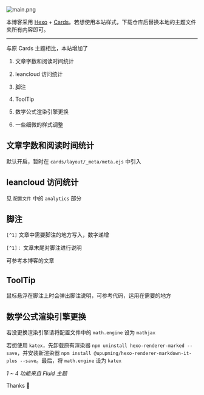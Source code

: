 
<img src="https://p.pstatp.com/origin/fe820001edf383f736fa" alt="main.png" title="main.png" style="max-width:100%;" />

本博客采用 [Hexo](https://github.com/hexojs/hexo) + [Cards](https://github.com/ChrAlpha/hexo-theme-cards)。若想使用本站样式，下载仓库后替换本地的主题文件夹所有内容即可。

---

与原 Cards 主题相比，本站增加了

1. 文章字数和阅读时间统计

2. leancloud 访问统计

3. 脚注

4. ToolTip

5. 数学公式渲染引擎更换

6. 一些细微的样式调整

## 文章字数和阅读时间统计

默认开启，暂时在 `cards/layout/_meta/meta.ejs` 中引入

## leancloud 访问统计

见 `配置文件` 中的 `analytics` 部分

## 脚注

`[^1]` 文章中需要脚注的地方写入，数字递增

`[^1]：` 文章末尾对脚注进行说明

可参考本博客的文章

## ToolTip

鼠标悬浮在脚注上时会弹出脚注说明，可参考代码，运用在需要的地方

## 数学公式渲染引擎更换

若没更换渲染引擎请将配置文件中的 `math.engine` 设为 `mathjax`

若想使用 `katex`，先卸载原有渲染器 `npm uninstall hexo-renderer-marked --save`，并安装新渲染器 `npm install @upupming/hexo-renderer-markdown-it-plus --save`。最后，将 `math.engine` 设为 `katex`

*1 ~ 4 功能来自 Fluid 主题*

Thanks 🙇
